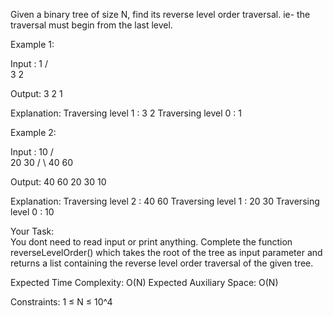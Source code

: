 Given a binary tree of size N, find its reverse level order traversal. ie- the traversal must begin from the last level.

Example 1:

Input :
        1
      /   \
     3     2

Output: 3 2 1

Explanation:
Traversing level 1 : 3 2
Traversing level 0 : 1

Example 2:

Input :
       10
      /  \
     20   30
    / \ 
   40  60

Output: 40 60 20 30 10

Explanation:
Traversing level 2 : 40 60
Traversing level 1 : 20 30
Traversing level 0 : 10

Your Task:  
You dont need to read input or print anything. Complete the function reverseLevelOrder() which takes the root of the tree as input parameter and returns a list containing the reverse level order traversal of the given tree.


Expected Time Complexity: O(N)
Expected Auxiliary Space: O(N)


Constraints:
1 ≤ N ≤ 10^4